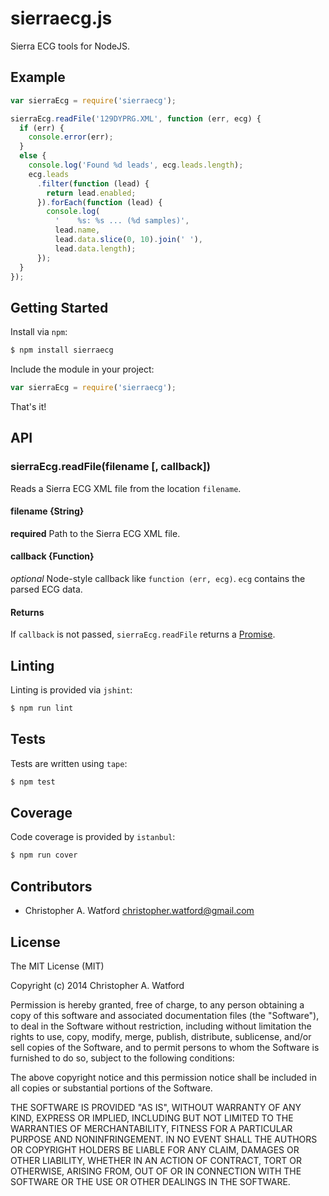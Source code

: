 # sierraecg.js
Sierra ECG tools for NodeJS.

## Example

```javascript
var sierraEcg = require('sierraecg');

sierraEcg.readFile('129DYPRG.XML', function (err, ecg) {
  if (err) {
    console.error(err);
  }
  else {
    console.log('Found %d leads', ecg.leads.length);
    ecg.leads
      .filter(function (lead) {
        return lead.enabled;
      }).forEach(function (lead) {
        console.log(
          '    %s: %s ... (%d samples)',
          lead.name,
          lead.data.slice(0, 10).join(' '),
          lead.data.length);
      });
  }
});
```

## Getting Started
Install via `npm`:

```bash
$ npm install sierraecg
```

Include the module in your project:

```javascript
var sierraEcg = require('sierraecg');
```

That's it!

## API

### sierraEcg.readFile(filename [, callback])
Reads a Sierra ECG XML file from the location `filename`.

#### filename {String}
**required** Path to the Sierra ECG XML file.

#### callback {Function}
*optional* Node-style callback like `function (err, ecg)`. `ecg` contains the parsed ECG data.

#### Returns
If `callback` is not passed, `sierraEcg.readFile` returns a [Promise](https://github.com/petkaantonov/bluebird).

## Linting
Linting is provided via `jshint`:

```bash
$ npm run lint
```

## Tests
Tests are written using `tape`:

```bash
$ npm test
```

## Coverage
Code coverage is provided by `istanbul`:

```bash
$ npm run cover
```

## Contributors
- Christopher A. Watford <christopher.watford@gmail.com>

## License
The MIT License (MIT)

Copyright (c) 2014 Christopher A. Watford

Permission is hereby granted, free of charge, to any person obtaining a copy
of this software and associated documentation files (the "Software"), to deal
in the Software without restriction, including without limitation the rights
to use, copy, modify, merge, publish, distribute, sublicense, and/or sell
copies of the Software, and to permit persons to whom the Software is
furnished to do so, subject to the following conditions:

The above copyright notice and this permission notice shall be included in
all copies or substantial portions of the Software.

THE SOFTWARE IS PROVIDED "AS IS", WITHOUT WARRANTY OF ANY KIND, EXPRESS OR
IMPLIED, INCLUDING BUT NOT LIMITED TO THE WARRANTIES OF MERCHANTABILITY,
FITNESS FOR A PARTICULAR PURPOSE AND NONINFRINGEMENT. IN NO EVENT SHALL THE
AUTHORS OR COPYRIGHT HOLDERS BE LIABLE FOR ANY CLAIM, DAMAGES OR OTHER
LIABILITY, WHETHER IN AN ACTION OF CONTRACT, TORT OR OTHERWISE, ARISING FROM,
OUT OF OR IN CONNECTION WITH THE SOFTWARE OR THE USE OR OTHER DEALINGS IN
THE SOFTWARE.
